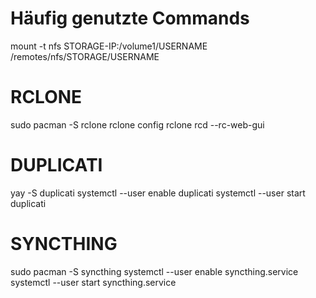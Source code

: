 # Häufig genutzte Commands

mount -t nfs STORAGE-IP:/volume1/USERNAME /remotes/nfs/STORAGE/USERNAME

# RCLONE
sudo pacman -S rclone
rclone config
rclone rcd --rc-web-gui

# DUPLICATI
yay -S duplicati
systemctl --user enable duplicati
systemctl --user start duplicati

# SYNCTHING
sudo pacman -S syncthing
systemctl --user enable syncthing.service
systemctl --user start syncthing.service
